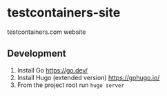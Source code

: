 # testcontainers-site
testcontainers.com website

## Development
1. Install Go https://go.dev/
2. Install Hugo (extended version) https://gohugo.io/
3. From the project root run `hugo server`